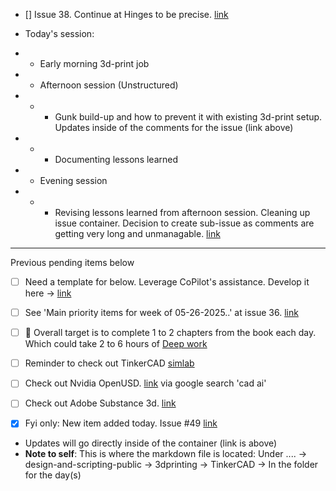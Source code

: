 - [] Issue 38. Continue at Hinges to be precise. [link](https://github.com/Shangrila-VHP/shangrila-vhp/issues/38)

- Today's session: 
- - Early morning 3d-print job
- - Afternoon session (Unstructured)
- - - Gunk build-up and how to prevent it with existing 3d-print setup. Updates inside of the comments for the issue (link above)
- - - Documenting lessons learned
- - Evening session
- - - Revising lessons learned from afternoon session. Cleaning up issue container. Decision to create sub-issue as comments are getting very long and unmanagable. [link](https://github.com/Shangrila-VHP/shangrila-vhp/issues/38#issuecomment-2923880643)


---
Previous pending items below

- [ ] Need a template for below. Leverage CoPilot's assistance. Develop it here -> [link](https://github.com/Shangrila-VHP/shangrila-vhp/tree/main/design-and-scripting-public/3dprinting/TinkerCAD)
- [ ] See 'Main priority items for week of 05-26-2025..' at issue 36. [link](https://github.com/Shangrila-VHP/shangrila-vhp/issues/36)
- [ ] 🎯 Overall target is to complete 1 to 2 chapters from the book each day. Which could take 2 to 6 hours of [Deep work](https://www.amazon.com/Deep-Work-Focused-Success-Distracted/dp/1455586692)
- [ ] Reminder to check out TinkerCAD [simlab](https://www.tinkercad.com/simlab)
- [ ] Check out Nvidia OpenUSD. [link](https://www.nvidia.com/en-us/learn/learning-path/openusd/?ncid=pa-srch-goog-118296&_bt=750930918442&_bk=engineering%203d%20modeling%20software&_bm=b&_bn=g&_bg=184846712528&gad_source=1&gad_campaignid=22530864406&gbraid=0AAAAAD4XAoG4O4LEigrYpljX2jxIa-k3m&gclid=CjwKCAjwi-DBBhA5EiwAXOHsGRVX2xjfcFd7EZjkjJ2sqaUZBeZc1RMmjwzVxPRnlxNqow9UJ3kUWxoC5T8QAvD_BwE) via google search 'cad ai'
- [ ] Check out Adobe Substance 3d. [link](https://www.adobe.com/creativecloud/3d-ar/campaign/pricing.html?sdid=JVLHVY6X&mv=search&mv2=paidsearch&gad_source=1&gad_campaignid=20396750522&gbraid=0AAAAADraYsLKsCX_Q6mKbGZvMTj7mwI6o&gclid=CjwKCAjwi-DBBhA5EiwAXOHsGa2rZBK9-uZgWLFRCyOTDIJ2jNdfPQPiNLP2zVyudOz-W39jq2A1PhoCzbMQAvD_BwE)

- [x] Fyi only: New item added today. Issue #49 [link](https://github.com/Shangrila-VHP/shangrila-vhp/issues/49)
-  Updates will go directly inside of the container (link is above)
- **Note to self**: This is where the markdown file is located: Under ....  -> design-and-scripting-public -> 3dprinting -> TinkerCAD -> In the folder for the day(s)
